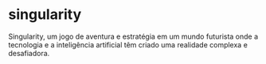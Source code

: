 # singularity
Singularity, um jogo de aventura e estratégia em um mundo futurista onde a tecnologia e a inteligência artificial têm criado uma realidade complexa e desafiadora.
